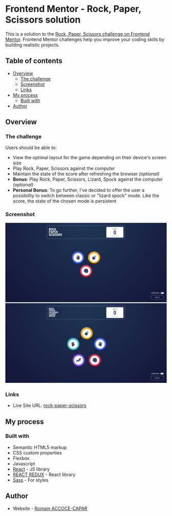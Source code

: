 # Frontend Mentor - Rock, Paper, Scissors solution

This is a solution to the [Rock, Paper, Scissors challenge on Frontend Mentor](https://www.frontendmentor.io/challenges/rock-paper-scissors-game-pTgwgvgH). Frontend Mentor challenges help you improve your coding skills by building realistic projects.

## Table of contents

- [Overview](#overview)
  - [The challenge](#the-challenge)
  - [Screenshot](#screenshot)
  - [Links](#links)
- [My process](#my-process)
  - [Built with](#built-with)
- [Author](#author)

## Overview

### The challenge

Users should be able to:

- View the optimal layout for the game depending on their device's screen size
- Play Rock, Paper, Scissors against the computer
- Maintain the state of the score after refreshing the browser _(optional)_
- **Bonus**: Play Rock, Paper, Scissors, Lizard, Spock against the computer _(optional)_
- **Personal Bonus**: To go further, I've decided to offer the user a possibility to switch between classic or "lizard spock" mode. Like the score, the state of the chosen mode is persistent

### Screenshot

![](./public/screenshot.png)
![](./public/screenshot2.png)

### Links

- Live Site URL: [rock-paper-scissors](https://romacc-rock-paper-scissors.surge.sh/)

## My process

### Built with

- Semantic HTML5 markup
- CSS custom properties
- Flexbox
- Javascript
- [React](https://reactjs.org/) - JS library
- [REACT REDUX](https://react-redux.js.org/) - React library
- [Sass](https://sass-lang.com/) - For styles

## Author

- Website - [Romain ACCOCE-CAPAR](https://www.your-site.com)
